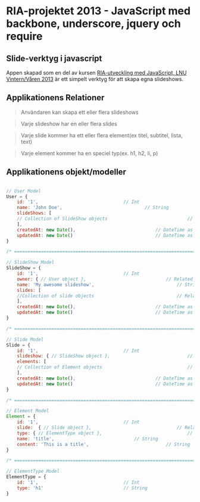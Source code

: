 RIA-projektet 2013 - JavaScript med backbone, underscore, jquery och require
===========

## Slide-verktyg i javascript

Appen skapad som en del av kursen [RIA-utveckling med JavaScript, LNU Vintern/Våren 2013](https://coursepress.lnu.se/kurs/ria-utveckling-med-javascript/) är ett simpelt verktyg för att skapa egna slideshows.

## Applikationens Relationer

>Användaren kan skapa ett eller flera slideshows

>Varje slideshow har en eller flera slides

>Varje slide kommer ha ett eller flera element(ex titel, subtitel, lista, text)

>Varje element kommer ha en speciel typ(ex. h1, h2, li, p)

## Applikationens objekt/modeller

```javascript

// User Model
User = {
	id: '1',								// Int
	name: 'John Doe',								// String
	slideShows: [
	// Collection of SlideShow objects								// Related object collection
	],
	createdAt: new Date(),								// DateTime as Timestamp
	updatedAt: new Date()								// DateTime as Timestamp	
}

/* ========================================================================= */

// SlideShow Model
SlideShow = {
	id: '1',								// Int
	owner: { // User object },								// Related object
	name: 'My awesome slideshow',								// String
	slides: [
	//Collection of slide objects								// Related object collection
	],
	createdAt: new Date(),								// DateTime as Timestamp
	updatedAt: new Date()								// DateTime as Timestamp
}

/* ========================================================================= */

// Slide Model
Slide = {
	id: '1',								// Int
	slideshow: { // SlideShow object },								// Related object
	elements: [
	// Collection of Element objects								// Related object collection
	],
	createdAt: new Date(),								// DateTime as Timestamp
	updatedAt: new Date()								// DateTime as Timestamp														
}

/* ========================================================================= */

// Element Model
Element = {
	id: '1',								// Int
	slide:  { // Slide object },								// Related object
	type: { // ElementType object },								// Related object
	name: 'title',								// String
	content: 'This is a title',								// String
}

/* ========================================================================= */

// ElementType Model
ElementType = {
	id: '1',								// Int
	type: 'h1'								// String
}


```